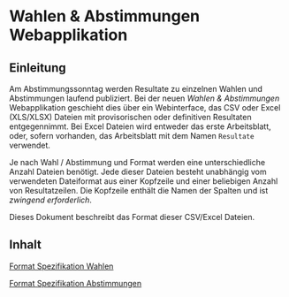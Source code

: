# Wahlen & Abstimmungen Webapplikation

## Einleitung

Am Abstimmungssonntag werden Resultate zu einzelnen Wahlen und Abstimmungen laufend publiziert. Bei der neuen *Wahlen & Abstimmungen* Webapplikation geschieht dies über ein Webinterface, das CSV oder Excel (XLS/XLSX) Dateien mit provisorischen oder definitiven Resultaten entgegennimmt. Bei Excel Dateien wird entweder das erste Arbeitsblatt, oder, sofern vorhanden, das Arbeitsblatt mit dem Namen ``Resultate`` verwendet.

Je nach Wahl / Abstimmung und Format werden eine unterschiedliche Anzahl Dateien benötigt. Jede dieser Dateien besteht unabhängig vom verwendeten Dateiformat aus einer Kopfzeile und einer beliebigen Anzahl von Resultatzeilen. Die Kopfzeile enthält die Namen der Spalten und ist *zwingend erforderlich*.

Dieses Dokument beschreibt das Format dieser CSV/Excel Dateien.

## Inhalt

[Format Spezifikation Wahlen](formatbeschreibung_wahlen.md)

[Format Spezifikation Abstimmungen](formatbeschreibung_abstimmungen.md)
